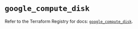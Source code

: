 # `google_compute_disk`

Refer to the Terraform Registry for docs: [`google_compute_disk`](https://registry.terraform.io/providers/hashicorp/google-beta/6.10.0/docs/resources/google_compute_disk).
